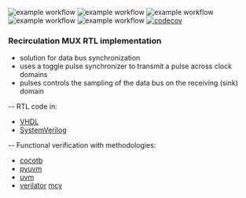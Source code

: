 ![example workflow](https://github.com/npatsiatzis/recirculation_mux/actions/workflows/regression.yml/badge.svg)
![example workflow](https://github.com/npatsiatzis/recirculation_mux/actions/workflows/coverage.yml/badge.svg)
![example workflow](https://github.com/npatsiatzis/recirculation_mux/actions/workflows/regression_pyuvm.yml/badge.svg)
![example workflow](https://github.com/npatsiatzis/recirculation_mux/actions/workflows/coverage_pyuvm.yml/badge.svg)
![example workflow](https://github.com/npatsiatzis/recirculation_mux/actions/workflows/verilator_regression.yml/badge.svg)
[![codecov](https://codecov.io/gh/npatsiatzis/recirculation_mux/graph/badge.svg?token=HWZU4XSEKD)](https://codecov.io/gh/npatsiatzis/recirculation_mux)
### Recirculation MUX RTL implementation

- solution for data bus synchronization
- uses a toggle pulse synchronizer to transmit a pulse across clock domains
- pulses controls the sampling of the data bus on the receiving (sink) domain

-- RTL code in:
- [VHDL](https://github.com/npatsiatzis/recirculation_mux/tree/main/rtl/VHDL)
- [SystemVerilog](https://github.com/npatsiatzis/recirculation_mux/tree/main/rtl/SystemVerilog)

-- Functional verification with methodologies:
- [cocotb](https://github.com/npatsiatzis/recirculation_mux/tree/main/cocotb_sim)
- [pyuvm](https://github.com/npatsiatzis/recirculation_mux/tree/main/pyuvm_sim)
- [uvm](https://github.com/npatsiatzis/recirculation_mux/tree/main/uvm_sim)
- [verilator](https://github.com/npatsiatzis/recirculation_mux/tree/main/verilator_sim)
[mcy](https://github.com/npatsiatzis/recirculation_mux/tree/main/mcy_sim)

